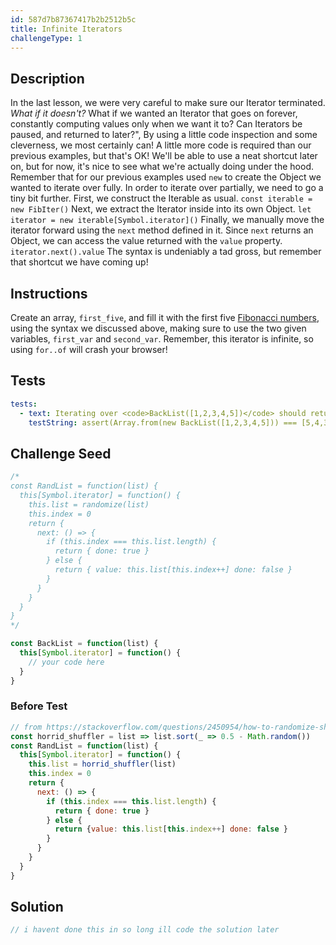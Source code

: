 ```yaml
---
id: 587d7b87367417b2b2512b5c
title: Infinite Iterators
challengeType: 1
---
```


## Description
<section id='description'>
In the last lesson, we were very careful to make sure our Iterator terminated.
<i>What if it doesn't?</i> What if we wanted an Iterator that goes on forever, constantly computing values only when we want it to? Can Iterators be paused, and returned to later?",
By using a little code inspection and some cleverness, we most certainly can! A little more code is required than our previous examples, but that's OK! We'll be able to use a neat shortcut later on, but for now, it's nice to see what we're actually doing under the hood.
Remember that for our previous examples used <code>new</code> to create the Object we wanted to iterate over fully. In order to iterate over partially, we need to go a tiny bit further.
First, we construct the Iterable as usual.
<code>const iterable = new FibIter()</code>
Next, we extract the Iterator inside into its own Object.
<code>let iterator = new iterable[Symbol.iterator]()</code>
Finally, we manually move the iterator forward using the <code>next</code> method defined in it. Since <code>next</code> returns an Object, we can access the value returned with the <code>value</code> property.
<code>iterator.next().value</code>
The syntax is undeniably a tad gross, but remember that shortcut we have coming up!

</section>

## Instructions
<section id='instructions'>
Create an array, <code>first_five</code>, and fill it with the first five <a href='https://wikipedia.org/wiki/Fibonacci_number'>Fibonacci numbers</a>, using the syntax we discussed above, making sure to use the two given variables, <code>first_var</code> and <code>second_var</code>. Remember, this iterator is infinite, so using <code>for..of</code> will crash your browser!
</section>

## Tests
<section id='tests'>

```yml
tests:
  - text: Iterating over <code>BackList([1,2,3,4,5])</code> should return <code>[5,4,3,2,1]<code>.
    testString: assert(Array.from(new BackList([1,2,3,4,5])) === [5,4,3,2,1], JSON.stringify(test))
```

</section>

## Challenge Seed
<section id='challengeSeed'>

<div id='js-seed'>

```js
/*
const RandList = function(list) {
  this[Symbol.iterator] = function() {
    this.list = randomize(list)
    this.index = 0
    return {
      next: () => {
        if (this.index === this.list.length) {
          return { done: true }
        } else {
          return { value: this.list[this.index++] done: false }
        }
      }
    }
  }
}
*/

const BackList = function(list) {
  this[Symbol.iterator] = function() {
    // your code here
  }
}
```

</div>

### Before Test
<div id="js-setup">

```js
// from https://stackoverflow.com/questions/2450954/how-to-randomize-shuffle-a-javascript-array
const horrid_shuffler = list => list.sort(_ => 0.5 - Math.random())
const RandList = function(list) {
  this[Symbol.iterator] = function() {
    this.list = horrid_shuffler(list)
    this.index = 0
    return {
      next: () => {
        if (this.index === this.list.length) {
          return { done: true }
        } else {
          return {value: this.list[this.index++] done: false }
        }
      }
    }
  }
}
```
</div>

</section>

## Solution
<section id='solution'>

```js
// i havent done this in so long ill code the solution later
```
</section>

